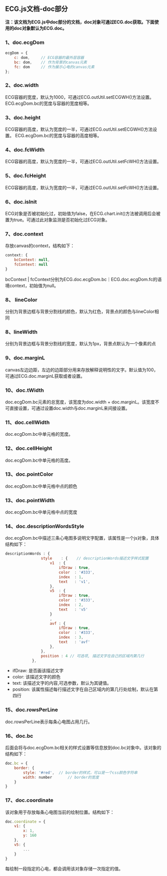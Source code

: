 <h2>ECG.js文档-doc部分</h2>

**注：该文档为ECG.js中doc部分的文档，doc对象可通过ECG.doc获取。下面使用的doc对象默认为ECG.doc。**

<h3>1、doc.ecgDom</h3>

```javascript
ecgDom = {
	c: dom,		// ECG容器的最外层容器
	bc: dom,	// 作为背景的canvas元素
	fc: dom		// 作为展示心电的canvas元素
};
```

<h3>2、doc.width</h3>
ECG容器的宽度，默认为1000，可通过ECG.outUtil.setECGWH()方法设置。  
ECG.ecgDom.bc的宽度与容器的宽度相等。

<h3>3、doc.height</h3>
ECG容器的高度，默认为宽度的一半，可通过ECG.outUtil.setECGWH()方法设置。  
ECG.ecgDom.bc的宽度与容器的高度相等。

<h3>4、doc.fcWidth</h3>
ECG容器的高度，默认为宽度的一半，可通过ECG.outUtil.setFcWH()方法设置。

<h3>5、doc.fcHeight</h3>
ECG容器的高度，默认为宽度的一半，可通过ECG.outUtil.setFcWH()方法设置。

<h3>6、doc.isInit</h3>
ECG对象是否被初始化过，初始值为false，在ECG.chart.init()方法被调用后会被置为true。可通过此对象监测是否初始化过ECG对象。

<h3>7、doc.context</h3>
存放canvas的context，结构如下：

```javascript
context: {
	bcContext: null,
	fcContext: null
}
```

bcContext | fcContext分别为ECG.doc.ecgDom.bc｜ECG.doc.ecgDom.fc的语境context，初始值为null。

<h3>8、 lineColor</h3>
分别为背景边框与背景分割线的颜色，默认为红色，背景点的颜色与lineColor相同

<h3>8、lineWidth</h3>
分别为背景边框与背景分割线的宽度，默认为1px，背景点默认为一个像素的点

<h3>9、doc.marginL</h3>
canvas左边边距，左边的边距部分用来存放解释说明性的文字。默认值为100，可通过ECG.doc.marginL获取或者设置。

<h3>10、doc.tWidth</h3>
doc.ecgDom.bc元素的总宽度，该宽度为doc.width + doc.marginL。该宽度不可直接设置，可通过设置doc.width与doc.marginL来间接设置。

<h3>11、doc.cellWidth</h3>
doc.ecgDom.bc中单元格的宽度。

<h3>12、doc.cellHeight</h3>
doc.ecgDom.bc中单元格的高度。

<h3>13、doc.pointColor</h3>
doc.ecgDom.bc中单元格中点的颜色

<h3>13、doc.pointWidth</h3>
doc.ecgDom.bc中单元格中点的宽度

<h3>14、doc.descriptionWordsStyle</h3>
doc.ecgDom.bc中描述三条心电图多说明文字配置，该属性是一个js对象，具体结构如下：

```javascript
descriptionWords : { 
                style    : {    // descriptionWords描述文字样式配置
                    v1  : {
                        ifDraw : true,
                        color  : '#333',
                        index  : 1,
                        text   : 'v1',
                    },
                    v5  : {
                        ifDraw : true,
                        color  : '#333',
                        index  : 2,
                        text   : 'v5'
                    }
                    ,
                    avf : {
                        ifDraw : true,
                        color  : '#333',
                        index  : 3,
                        text   : 'avf'
                    },
                },
                position : 4 // 可选项, 描述文字在自己的区域内第几行
			},
```

* ifDraw: 是否画该描述文字
* color: 该描述文字的颜色
* text: 该描述文字的内容,可选参数，默认为其键值。
* position: 该属性描述每行描述文字在自己区域内的第几行处绘制，默认在第四行

<h3>15、doc.rowsPerLine</h3>

doc.rowsPerLine表示每条心电图占用几行。

<h3>16、doc.bc</h3>
后面会将与doc.ecgDom.bc相关的样式设置等信息放到doc.bc对象中。该对象的结构如下：

```javascript
doc.bc = {
	border: {
		style: '#red',	// border的样式，可以是一个css颜色字符串
		width: number		// border的宽度
	}
}
```

<h3>17、doc.coordinate</h3>

该对象用于存放每条心电图当前的绘制位置。结构如下：

```javascript
doc.coordinate = {
	v1: {
		x: 1,
		y: 160
	},
	v5: {
		...
	}
}
```
每绘制一段指定的心电，都会调用该对象存储一次指定的值。